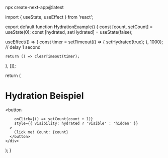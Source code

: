npx create-next-app@latest

import { useState, useEffect } from 'react';

export default function HydrationExample() {
  const [count, setCount] = useState(0);
  const [hydrated, setHydrated] = useState(false);

  useEffect(() => {
    const timer = setTimeout(() => {
      setHydrated(true);
    }, 1000); //  delay 1 second

    return () => clearTimeout(timer); 
  }, []); 

  return (
    <div >
      <h1>Hydration Beispiel</h1>
      <button
        
        onClick={() => setCount(count + 1)}
        style={{ visibility: hydrated ? 'visible' : 'hidden' }}
      >
        Click me! Count: {count}
      </button>
    </div>
  );
}